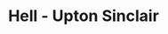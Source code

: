 ---
layout: production
title: Hell - Upton Sinclair
dates: October 8, 2016
location: McKaw Theater, Chicago
synopsis: Does it sometimes feel like the capitalist system is ... demonic? Well, there might just be a reason for that. Upton Sinclair, better known as the author of the muckraking novel The Jungle created this acidic, satiric tale of demons, angels, pacifists, Wobblies, and the poor schmucks who fought World War I. It's not your imagination. This just might be Hell on Earth. Although his classic novel The Jungle is credited with the creation of the Pure Food and Drug Act, he was dissatisfied with only reforming the meat packing industry. Saying, "'I aimed for the public's heart, and... hit it in the stomach". Sinclair tried again in 1924, this time focusing on Western Capitalism as a whole, and militarism specifically.

director: Chris Aruffo

director_bio_url: http://accidentalshakespeare.com/company/chris_aruffo
---